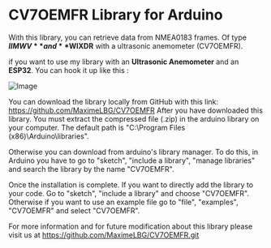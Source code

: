 # CV7OEMFR Library for Arduino

With this library, you can retrieve data from NMEA0183 frames. Of type **$IIMWV** and **$WIXDR** with a ultrasonic anemometer (CV7OEMFR).

if you want to use my library with an **Ultrasonic Anemometer** and an **ESP32**. You can hook it up like this :

![Image](CV7OEMFR/tree/main/Image)

You can download the library locally from GitHub with this link: https://github.com/MaximeLBG/CV7OEMFR
After you have downloaded this library. You must extract the compressed file (.zip) in the arduino library on your computer. The default path is "C:\Program Files (x86)\Arduino\libraries\".

Otherwise you can download from arduino's library manager. To do this, in Arduino you have to go to "sketch", "include a library", "manage libraries" and search the library by the name "CV7OEMFR".

Once the installation is complete. If you want to directly add the library to your code. Go to "sketch", "include a library" and choose "CV7OEMFR". 
Otherwise if you want to use an example file go to "file", "examples", "CV7OEMFR" and select "CV7OEMFR".

For more information and for future modification about this library please visit us at
https://github.com/MaximeLBG/CV7OEMFR.git
